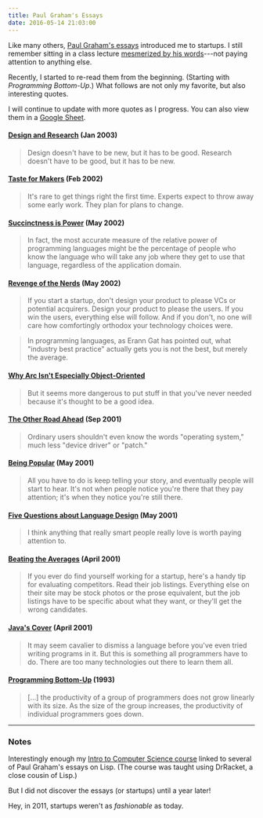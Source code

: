 ```yaml
---
title: Paul Graham's Essays
date: 2016-05-14 21:03:00
---
```


Like many others, [Paul Graham's essays](http://paulgraham.com/articles.html) introduced me to startups. I still remember sitting in a class lecture [mesmerized by his words](http://paulgraham.com/start.html)---not paying attention to anything else.

Recently, I started to re-read them from the beginning. (Starting with *Programming Bottom-Up*.) What follows are not only my favorite, but also interesting quotes.

I will continue to update with more quotes as I progress. You can also view them in a [Google Sheet](https://docs.google.com/spreadsheets/d/1rGQTvoIyGY54qaGLDB6FEOuHvvfzHJantuXqrVmGtQA/edit?usp=sharing).

#### [Design and Research](http://paulgraham.com/desres.html) (Jan 2003)

> Design doesn't have to be new, but it has to be good. Research doesn't have to be good, but it has to be new.

#### [Taste for Makers](http://paulgraham.com/taste.html) (Feb 2002)

> It's rare to get things right the first time. Experts expect to throw away some early work. They plan for plans to change.

#### [Succinctness is Power](http://paulgraham.com/power.html) (May 2002)

> In fact, the most accurate measure of the relative power of programming languages might be the percentage of people who know the language who will take any job where they get to use that language, regardless of the application domain.

#### [Revenge of the Nerds](http://paulgraham.com/icad.html) (May 2002)

> If you start a startup, don't design your product to please VCs or potential acquirers. Design your product to please the users. If you win the users, everything else will follow. And if you don't, no one will care how comfortingly orthodox your technology choices were.

> In programming languages, as Erann Gat has pointed out, what "industry best practice" actually gets you is not the best, but merely the average.

#### [Why Arc Isn't Especially Object-Oriented](http://paulgraham.com/noop.html)

> But it seems more dangerous to put stuff in that you've never needed because it's thought to be a good idea.

#### [The Other Road Ahead](http://paulgraham.com/road.html) (Sep 2001)

> Ordinary users shouldn't even know the words "operating system," much less "device driver" or "patch."

#### [Being Popular](http://paulgraham.com/popular.html) (May 2001)

> All you have to do is keep telling your story, and eventually people will start to hear. It's not when people notice you're there that they pay attention; it's when they notice you're still there.

#### [Five Questions about Language Design](http://paulgraham.com/langdes.html) (May 2001)

> I think anything that really smart people really love is worth paying attention to.

#### [Beating the Averages](http://paulgraham.com/avg.html) (April 2001)

> If you ever do find yourself working for a startup, here's a handy tip for evaluating competitors. Read their job listings. Everything else on their site may be stock photos or the prose equivalent, but the job listings have to be specific about what they want, or they'll get the wrong candidates.

#### [Java's Cover](http://paulgraham.com/javacover.html) (April 2001)

> It may seem cavalier to dismiss a language before you've even tried writing programs in it. But this is something all programmers have to do. There are too many technologies out there to learn them all.

#### [Programming Bottom-Up](http://paulgraham.com/progbot.html) (1993)

> [...] the productivity of a group of programmers does not grow linearly with its size. As the size of the group increases, the productivity of individual programmers goes down.

---

### Notes

Interestingly enough my [Intro to Computer Science course](http://web.cs.wpi.edu/~cs1101/a11/) linked to several of Paul Graham's essays on Lisp. (The course was taught using DrRacket, a close cousin of Lisp.)

But I did not discover the essays (or startups) until a year later!

Hey, in 2011, startups weren't as *fashionable* as today.

